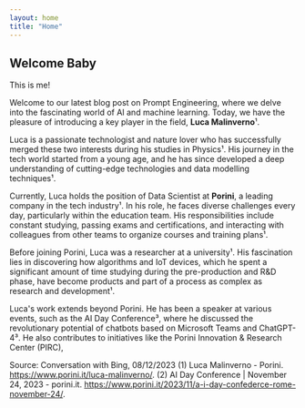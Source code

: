 ```yaml
---
layout: home
title: "Home"
---
```


## Welcome Baby

This is me!

Welcome to our latest blog post on Prompt Engineering, where we delve into the fascinating world of AI and machine learning. Today, we have the pleasure of introducing a key player in the field, **Luca Malinverno**¹.

Luca is a passionate technologist and nature lover who has successfully merged these two interests during his studies in Physics¹. His journey in the tech world started from a young age, and he has since developed a deep understanding of cutting-edge technologies and data modelling techniques¹.

Currently, Luca holds the position of Data Scientist at **Porini**, a leading company in the tech industry¹. In his role, he faces diverse challenges every day, particularly within the education team. His responsibilities include constant studying, passing exams and certifications, and interacting with colleagues from other teams to organize courses and training plans¹.

Before joining Porini, Luca was a researcher at a university¹. His fascination lies in discovering how algorithms and IoT devices, which he spent a significant amount of time studying during the pre-production and R&D phase, have become products and part of a process as complex as research and development¹.

Luca's work extends beyond Porini. He has been a speaker at various events, such as the AI Day Conference³, where he discussed the revolutionary potential of chatbots based on Microsoft Teams and ChatGPT-4³. He also contributes to initiatives like the Porini Innovation & Research Center (PIRC),

Source: Conversation with Bing, 08/12/2023
(1) Luca Malinverno - Porini. https://www.porini.it/luca-malinverno/.
(2) AI Day Conference | November 24, 2023 - porini.it. https://www.porini.it/2023/11/a-i-day-confederce-rome-november-24/.